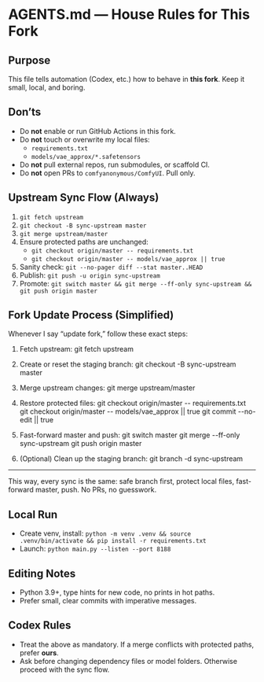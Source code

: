 # AGENTS.md — House Rules for This Fork

## Purpose
This file tells automation (Codex, etc.) how to behave in **this fork**. Keep it small, local, and boring.

## Don’ts
- Do **not** enable or run GitHub Actions in this fork.
- Do **not** touch or overwrite my local files:
  - `requirements.txt`
  - `models/vae_approx/*.safetensors`
- Do **not** pull external repos, run submodules, or scaffold CI.
- Do **not** open PRs to `comfyanonymous/ComfyUI`. Pull only.

## Upstream Sync Flow (Always)
1. `git fetch upstream`
2. `git checkout -B sync-upstream master`
3. `git merge upstream/master`
4. Ensure protected paths are unchanged:
   - `git checkout origin/master -- requirements.txt`
   - `git checkout origin/master -- models/vae_approx || true`
5. Sanity check: `git --no-pager diff --stat master..HEAD`
6. Publish: `git push -u origin sync-upstream`
7. Promote: `git switch master && git merge --ff-only sync-upstream && git push origin master`

## Fork Update Process (Simplified)

Whenever I say “update fork,” follow these exact steps:

1. Fetch upstream:
   git fetch upstream

2. Create or reset the staging branch:
   git checkout -B sync-upstream master

3. Merge upstream changes:
   git merge upstream/master

4. Restore protected files:
   git checkout origin/master -- requirements.txt
   git checkout origin/master -- models/vae_approx || true
   git commit --no-edit || true

5. Fast-forward master and push:
   git switch master
   git merge --ff-only sync-upstream
   git push origin master

6. (Optional) Clean up the staging branch:
   git branch -d sync-upstream

---

This way, every sync is the same: safe branch first, protect local files, fast-forward master, push. No PRs, no guesswork.

## Local Run
- Create venv, install: `python -m venv .venv && source .venv/bin/activate && pip install -r requirements.txt`
- Launch: `python main.py --listen --port 8188`

## Editing Notes
- Python 3.9+, type hints for new code, no prints in hot paths.
- Prefer small, clear commits with imperative messages.

## Codex Rules
- Treat the above as mandatory. If a merge conflicts with protected paths, prefer **ours**.
- Ask before changing dependency files or model folders. Otherwise proceed with the sync flow.
